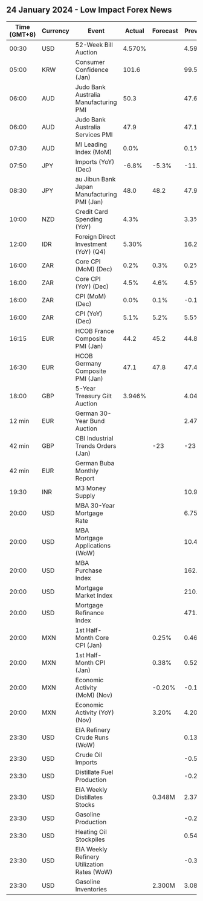 ## 24 January 2024 - Low Impact Forex News

| Time (GMT+8) | Currency | Event | Actual | Forecast | Previous |
|------|----------|-------|--------|----------|----------|
| 00:30 | USD | 52-Week Bill Auction | 4.570% |  | 4.595% |
| 05:00 | KRW | Consumer Confidence (Jan) | 101.6 |  | 99.5 |
| 06:00 | AUD | Judo Bank Australia Manufacturing PMI | 50.3 |  | 47.6 |
| 06:00 | AUD | Judo Bank Australia Services PMI | 47.9 |  | 47.1 |
| 07:30 | AUD | MI Leading Index (MoM) | 0.0% |  | 0.1% |
| 07:50 | JPY | Imports (YoY) (Dec) | -6.8% | -5.3% | -11.9% |
| 08:30 | JPY | au Jibun Bank Japan Manufacturing PMI (Jan) | 48.0 | 48.2 | 47.9 |
| 10:00 | NZD | Credit Card Spending (YoY) | 4.3% |  | 3.3% |
| 12:00 | IDR | Foreign Direct Investment (YoY) (Q4) | 5.30% |  | 16.20% |
| 16:00 | ZAR | Core CPI (MoM) (Dec) | 0.2% | 0.3% | 0.2% |
| 16:00 | ZAR | Core CPI (YoY) (Dec) | 4.5% | 4.6% | 4.5% |
| 16:00 | ZAR | CPI (MoM) (Dec) | 0.0% | 0.1% | -0.1% |
| 16:00 | ZAR | CPI (YoY) (Dec) | 5.1% | 5.2% | 5.5% |
| 16:15 | EUR | HCOB France Composite PMI (Jan) | 44.2 | 45.2 | 44.8 |
| 16:30 | EUR | HCOB Germany Composite PMI (Jan) | 47.1 | 47.8 | 47.4 |
| 18:00 | GBP | 5-Year Treasury Gilt Auction | 3.946% |  | 4.041% |
| 12 min | EUR | German 30-Year Bund Auction |  |  | 2.470% |
| 42 min | GBP | CBI Industrial Trends Orders (Jan) |  | -23 | -23 |
| 42 min | EUR | German Buba Monthly Report |  |  |  |
| 19:30 | INR | M3 Money Supply |  |  | 10.9% |
| 20:00 | USD | MBA 30-Year Mortgage Rate |  |  | 6.75% |
| 20:00 | USD | MBA Mortgage Applications (WoW) |  |  | 10.4% |
| 20:00 | USD | MBA Purchase Index |  |  | 162.2 |
| 20:00 | USD | Mortgage Market Index |  |  | 210.5 |
| 20:00 | USD | Mortgage Refinance Index |  |  | 471.2 |
| 20:00 | MXN | 1st Half-Month Core CPI (Jan) |  | 0.25% | 0.46% |
| 20:00 | MXN | 1st Half-Month CPI (Jan) |  | 0.38% | 0.52% |
| 20:00 | MXN | Economic Activity (MoM) (Nov) |  | -0.20% | -0.10% |
| 20:00 | MXN | Economic Activity (YoY) (Nov) |  | 3.20% | 4.20% |
| 23:30 | USD | EIA Refinery Crude Runs (WoW) |  |  | 0.135M |
| 23:30 | USD | Crude Oil Imports |  |  | -0.528M |
| 23:30 | USD | Distillate Fuel Production |  |  | -0.265M |
| 23:30 | USD | EIA Weekly Distillates Stocks |  | 0.348M | 2.370M |
| 23:30 | USD | Gasoline Production |  |  | -0.291M |
| 23:30 | USD | Heating Oil Stockpiles |  |  | 0.542M |
| 23:30 | USD | EIA Weekly Refinery Utilization Rates (WoW) |  |  | -0.3% |
| 23:30 | USD | Gasoline Inventories |  | 2.300M | 3.083M |
